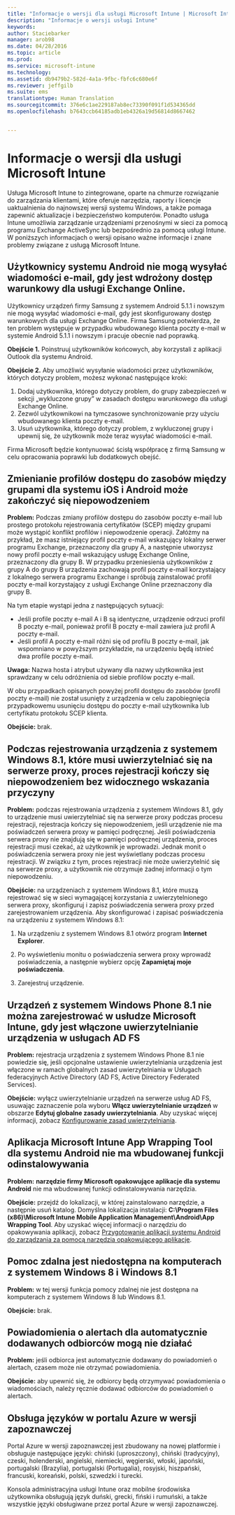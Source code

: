 ```yaml
---
title: "Informacje o wersji dla usługi Microsoft Intune | Microsoft Intune"
description: "Informacje o wersji usługi Intune"
keywords: 
author: Staciebarker
manager: arob98
ms.date: 04/28/2016
ms.topic: article
ms.prod: 
ms.service: microsoft-intune
ms.technology: 
ms.assetid: db9479b2-582d-4a1a-9fbc-fbfc6c680e6f
ms.reviewer: jeffgilb
ms.suite: ems
translationtype: Human Translation
ms.sourcegitcommit: 376e6c1ae229187ab8ec73390f091f1d534365dd
ms.openlocfilehash: b7643ccb64185adb1eb4326a19d56814d8667462


---
```


# Informacje o wersji dla usługi Microsoft Intune
Usługa Microsoft Intune to zintegrowane, oparte na chmurze rozwiązanie do zarządzania klientami, które oferuje narzędzia, raporty i licencje uaktualnienia do najnowszej wersji systemu Windows, a także pomaga zapewnić aktualizacje i bezpieczeństwo komputerów. Ponadto usługa Intune umożliwia zarządzanie urządzeniami przenośnymi w sieci za pomocą programu Exchange ActiveSync lub bezpośrednio za pomocą usługi Intune. W poniższych informacjach o wersji opisano ważne informacje i znane problemy związane z usługą Microsoft Intune.


## Użytkownicy systemu Android nie mogą wysyłać wiadomości e-mail, gdy jest wdrożony dostęp warunkowy dla usługi Exchange Online.

Użytkownicy urządzeń firmy Samsung z systemem Android 5.1.1 i nowszym nie mogą wysyłać wiadomości e-mail, gdy jest skonfigurowany dostęp warunkowych dla usługi Exchange Online. Firma Samsung potwierdza, że ten problem występuje w przypadku wbudowanego klienta poczty e-mail w systemie Android 5.1.1 i nowszym i pracuje obecnie nad poprawką.

**Obejście 1.** Poinstruuj użytkowników końcowych, aby korzystali z aplikacji Outlook dla systemu Android.

**Obejście 2.** Aby umożliwić wysyłanie wiadomości przez użytkowników, których dotyczy problem, możesz wykonać następujące kroki:

1. Dodaj użytkownika, którego dotyczy problem, do grupy zabezpieczeń w sekcji „wykluczone grupy” w zasadach dostępu warunkowego dla usługi Exchange Online.
2. Zezwól użytkownikowi na tymczasowe synchronizowanie przy użyciu wbudowanego klienta poczty e-mail.
3. Usuń użytkownika, którego dotyczy problem, z wykluczonej grupy i upewnij się, że użytkownik może teraz wysyłać wiadomości e-mail.

Firma Microsoft będzie kontynuować ścisłą współpracę z firmą Samsung w celu opracowania poprawki lub dodatkowych obejść.



## Zmienianie profilów dostępu do zasobów między grupami dla systemu iOS i Android może zakończyć się niepowodzeniem
**Problem:** Podczas zmiany profilów dostępu do zasobów poczty e-mail lub prostego protokołu rejestrowania certyfikatów (SCEP) między grupami może wystąpić konflikt profilów i niepowodzenie operacji. Załóżmy na przykład, że masz istniejący profil poczty e-mail wskazujący lokalny serwer programu Exchange, przeznaczony dla grupy A, a następnie utworzysz nowy profil poczty e-mail wskazujący usługę Exchange Online, przeznaczony dla grupy B. W przypadku przeniesienia użytkowników z grupy A do grupy B urządzenia zachowają profil poczty e-mail korzystający z lokalnego serwera programu Exchange i spróbują zainstalować profil poczty e-mail korzystający z usługi Exchange Online przeznaczony dla grupy B.

Na tym etapie wystąpi jedna z następujących sytuacji: 
* Jeśli profile poczty e-mail A i B są identyczne, urządzenie odrzuci profil B poczty e-mail, ponieważ profil B poczty e-mail zawiera już profil A poczty e-mail.
* Jeśli profil A poczty e-mail różni się od profilu B poczty e-mail, jak wspomniano w powyższym przykładzie, na urządzeniu będą istnieć dwa profile poczty e-mail.

**Uwaga:** Nazwa hosta i atrybut używany dla nazwy użytkownika jest sprawdzany w celu odróżnienia od siebie profilów poczty e-mail.

W obu przypadkach opisanych powyżej profil dostępu do zasobów (profil poczty e-mail) nie został usunięty z urządzenia w celu zapobiegnięcia przypadkowemu usunięciu dostępu do poczty e-mail użytkownika lub certyfikatu protokołu SCEP klienta.

**Obejście:** brak.

## Podczas rejestrowania urządzenia z systemem Windows 8.1, które musi uwierzytelniać się na serwerze proxy, proces rejestracji kończy się niepowodzeniem bez widocznego wskazania przyczyny
**Problem:** podczas rejestrowania urządzenia z systemem Windows 8.1, gdy to urządzenie musi uwierzytelniać się na serwerze proxy podczas procesu rejestracji, rejestracja kończy się niepowodzeniem, jeśli urządzenie nie ma poświadczeń serwera proxy w pamięci podręcznej. Jeśli poświadczenia serwera proxy nie znajdują się w pamięci podręcznej urządzenia, proces rejestracji musi czekać, aż użytkownik je wprowadzi. Jednak monit o poświadczenia serwera proxy nie jest wyświetlany podczas procesu rejestracji. W związku z tym, proces rejestracji nie może uwierzytelnić się na serwerze proxy, a użytkownik nie otrzymuje żadnej informacji o tym niepowodzeniu.

**Obejście:** na urządzeniach z systemem Windows 8.1, które muszą rejestrować się w sieci wymagającej korzystania z uwierzytelnionego serwera proxy, skonfiguruj i zapisz poświadczenia serwera proxy przed zarejestrowaniem urządzenia. Aby skonfigurować i zapisać poświadczenia na urządzeniu z systemem Windows 8.1:

1.  Na urządzeniu z systemem Windows 8.1 otwórz program **Internet Explorer**.

2.  Po wyświetleniu monitu o poświadczenia serwera proxy wprowadź poświadczenia, a następnie wybierz opcję **Zapamiętaj moje poświadczenia**.

3.  Zarejestruj urządzenie.

## Urządzeń z systemem Windows Phone 8.1 nie można zarejestrować w usłudze Microsoft Intune, gdy jest włączone uwierzytelnianie urządzenia w usługach AD FS
**Problem:** rejestracja urządzenia z systemem Windows Phone 8.1 nie powiedzie się, jeśli opcjonalne ustawienie uwierzytelniania urządzenia jest włączone w ramach globalnych zasad uwierzytelniania w Usługach federacyjnych Active Directory (AD FS, Active Directory Federated Services).

**Obejście:** wyłącz uwierzytelnianie urządzeń na serwerze usług AD FS, usuwając zaznaczenie pola wyboru **Włącz uwierzytelnianie urządzeń** w obszarze **Edytuj globalne zasady uwierzytelniania**. Aby uzyskać więcej informacji, zobacz [Konfigurowanie zasad uwierzytelniania](http://technet.microsoft.com/library/dn486781.aspx).


## Aplikacja Microsoft Intune App Wrapping Tool dla systemu Android nie ma wbudowanej funkcji odinstalowywania
**Problem:** **narzędzie firmy Microsoft opakowujące aplikacje dla systemu Android** nie ma wbudowanej funkcji odinstalowywania narzędzia.

**Obejście:** przejdź do lokalizacji, w której zainstalowano narzędzie, a następnie usuń katalog. Domyślna lokalizacja instalacji: **C:\Program Files (x86)\Microsoft Intune Mobile Application Management\Android\App Wrapping Tool**. Aby uzyskać więcej informacji o narzędziu do opakowywania aplikacji, zobacz [Przygotowanie aplikacji systemu Android do zarządzania za pomocą narzędzia opakowującego aplikacje](/intune/deploy-use/prepare-android-apps-for-mobile-application-management-with-the-microsoft-intune-app-wrapping-tool).

## Pomoc zdalna jest niedostępna na komputerach z systemem Windows 8 i Windows 8.1
**Problem:** w tej wersji funkcja pomocy zdalnej nie jest dostępna na komputerach z systemem Windows 8 lub Windows 8.1.

**Obejście:** brak.

## Powiadomienia o alertach dla automatycznie dodawanych odbiorców mogą nie działać
**Problem:** jeśli odbiorca jest automatycznie dodawany do powiadomień o alertach, czasem może nie otrzymać powiadomienia.

**Obejście:** aby upewnić się, że odbiorcy będą otrzymywać powiadomienia o wiadomościach, należy ręcznie dodawać odbiorców do powiadomień o alertach.

## Obsługa języków w portalu Azure w wersji zapoznawczej
Portal Azure w wersji zapoznawczej jest zbudowany na nowej platformie i obsługuje następujące języki: chiński (uproszczony), chiński (tradycyjny), czeski, holenderski, angielski, niemiecki, węgierski, włoski, japoński, portugalski (Brazylia), portugalski (Portugalia), rosyjski, hiszpański, francuski, koreański, polski, szwedzki i turecki.

Konsola administracyjna usługi Intune oraz mobilne środowiska użytkownika obsługują język duński, grecki, fiński i rumuński, a także wszystkie języki obsługiwane przez portal Azure w wersji zapoznawczej.



<!--HONumber=Jul16_HO3-->


